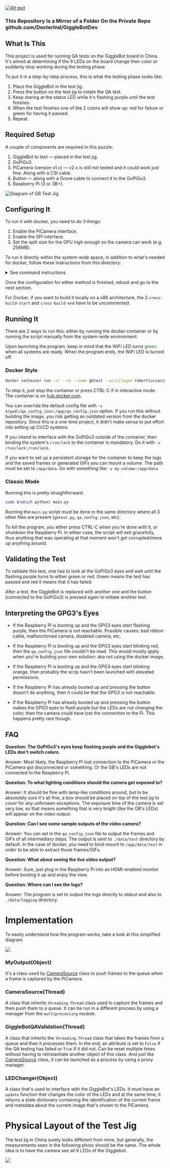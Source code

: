 [![Alt text](static/gb_jig.JPG)](https://www.youtube.com/watch?v=0oBJICabVl4)

### This Repository Is a Mirror of a Folder On the Private Repo github.com/DexterInd/GiggleBotDev

## What Is This

This project is used for running QA tests on the GiggleBot board in China.
It's aimed at determining if the 9 LEDs on the board change their color or 
suddenly stop working during the testing phase.

To put it in a step-by-step process, this is what the testing phase looks like:
1. Place the GiggleBot in the test jig.
1. Press the button on the test jig to initate the QA test.
1. Keep staring at the status LED while it's flashing purple until the test finishes.
1. When the test finishes one of the 2 colors will show up: red for failure or green for having it passed.
1. Repeat.

## Required Setup

A couple of components are required in this puzzle:
1. GiggleBot to test — placed in the test jig.
1. GoPiGo3.
1. PiCamera (version v1.x) — v2.x is still not tested and it could work just fine. Along with a CSI cable.
1. Button — along with a Grove cable to connect it to the GoPiGo3.
1. Raspberry Pi (3 or 3B+).

![Diagram of GB Test Jig](static/gb_test_bed.png)

## Configuring It

To run it with docker, you need to do 3 things:
1. Enable the PiCamera interface.
1. Enable the SPI interface.
1. Set the split size for the GPU high enough so the camera can work (e.g. 256MB).

To run it directly within the system-wide space, in addition to what's needed for docker, follow these instructions from this directory:
<details><summary>See command instructions</summary>
<p>

```bash
sudo apt-get update -qq && \
    sudo apt-get install libgtk2.0-dev libgtk-3-dev -y --no-install-recommends

sudo apt-get install python3 python3-dev python3-pip libraspberrypi-bin wiringpi -y --no-install-recommends \
    libjpeg-dev libtiff5-dev libjasper-dev libpng12-dev \
    libavcodec-dev libavformat-dev libswscale-dev libv4l-dev \
    libxvidcore-dev libx264-dev \
    libatlas-base-dev gfortran \
    openexr libilmbase12 libgstreamer1.0-dev libgstreamer-plugins-base1.0-dev libqtgui4 libqt4-test

sudo pip install virtualenv && virtualenv .venv -p python3 && source .venv/bin/activate
pip install pip --upgrade
pip install -r requirements.lock

git clone --depth=1 https://github.com/DexterInd/GoPiGo3
git clone --depth=1 https://github.com/DexterInd/RFR_Tools

cd GoPiGo3 && git reset --hard 5849047558aa1e573b49dc572adec44d9960084c && cd -
cd RFR_Tools && git reset --hard 2ec15465d8d69bffdea5314d5fd86812eaf68085 && cd -

pip install RFR_Tools/miscellaneous
pip install GoPiGo3/Software/Python
```

</p>
</details>

Once the configuration for either method is finished, reboot and go to the next section.

For Docker, if you want to build it locally on a x86 architecture, the 2 `cross-build-start` and `cross-build-end` have to be uncommented.

## Running It

There are 2 ways to run this: either by running the docker container or by running the script manually from the system-wide environment.

Upon launching the program, keep in mind that the WiFi LED turns <span style="color:green">green</span> when all systems are ready. When the program ends, the WiFi LED is turned off.

### Docker Style

```bash
docker container run -it --rm --name gbtest --privileged robertlucian/gbtest
```
To stop it, just stop the container or press CTRL-C if in interactive mode.
The container is on [hub.docker.com](https://hub.docker.com/r/robertlucian/gbtest/).

You can override the default config file with `-v $(pwd)/qa_config.json:/app/qa_config.json` option. 
If you run this without building the image, you risk getting an outdated version from the docker repository. Since this is a one-time project, it didn't make sense to put effort into setting up CI/CD systems.

If you intend to interface with the GoPiGo3 outside of the container, then binding the system's `/run/lock` to the container is mandatory. Do it with `-v /run/lock:/run/lock`.

If you want to set up a persistent storage for the container to keep the logs and the saved frames or generated GIFs you can mount a volume. The path must be set to `/app/data`. Go with something like `-v my-volume:/app/data`.

### Classic Mode

Running this is pretty straightforward.
```bash
sudo $(which python) main.py
```
Running the `main.py` script must be done in the same directory where all 3 other files are present (`gbtest.py`, `qa_config.json`, etc).

To kill the program, you either press CTRL-C when you're done with it, or shutdown the Raspberry Pi. In either case, the script will exit gracefully, thus anything that was operating at that moment won't get corrupted/mess up anything around.

## Validating the Test

To validate this test, one has to look at the GoPiGo3 eyes and wait until the flashing purple turns to either green or red. Green means the test has passed and red it means that it has failed.

After a test, the GiggleBot is replaced with another one and the button (connected to the GoPiGo3) is pressed again to initiate another test.


## Interpreting the GPG3's Eyes

* If the Raspberry Pi is booting up and the GPG3 eyes start flashing purple, then the PiCamera is not reachable. Possible causes: bad ribbon cable, malfunctioned camera, disabled camera, etc.

* If the Raspberry Pi is booting up and the GPG3 eyes start blinking red, then the `qa_config.json` file couldn't be read. This would mostly apply when you're building your own solution: aka not using the docker image.

* If the Raspberry Pi is booting up and the GPG3 eyes start blinking orange, then probably the scrip hasn't been launched with elevated permissions.

* If the Raspberry Pi has already booted up and pressing the button doesn't do anything, then it could be that the GPG3 is not reachable.

* If the Raspberry Pi has already booted up and pressing the button makes the GPG3 eyes to flash purple but the LEDs are not changing the color, then the camera could have lost the connection to the Pi. This happens pretty rare though.

## FAQ

**Question: The GoPiGo3's eyes keep flashing purple and the Gigglebot's LEDs don't switch colors.**

Answer: Most likely, the Raspberry Pi lost connection to the PiCamera or the PiCamera got disconnected or something. Or the GB's LEDs are not connected to the Raspberry Pi.

**Question: To what lighting conditions should the camera get exposed to?**

Answer: It should be fine with lamp-like conditions around, but to be absolutely sure it's all fine, a box should be placed on top of the test jig to cover for any unforseen exceptions. The exposure time of the camera is set very low, so that means something that is very bright (like the GB's LEDs) will appear on the video output.

**Question: Can I see some sample outputs of the video camera?**

Answer: You can set in the `qa_config.json` file to output the frames and GIFs of all intermediary steps. The output is sent to `./data/test` directory by default. In the case of docker, you need to bind-mount to `/app/data/test` in order to be able to extract those frames/GIFs. 

**Question: What about seeing the live video output?**

Answer: Sure, just plug in the Raspberry Pi into an HDMI-enabled monitor before booting it up and enjoy the view.

**Question: Where can I see the logs?**

Answer: The program is set to output the logs directly to stdout and also to `./data/logging` directory.

# Implementation

To easily understand how the program works, take a look at this simplified diagram.

![](static/gb_diagram.png)

### MyOutput(Object)

It's a class used by [CameraSource](#camerasourcethread) class to push frames to the queue when a frame is captured by the PiCamera.

### CameraSource(Thread)

A class that inherits `threading.Thread` class used to capture the frames and then push them to a queue. It can be run in a different process by using a manager from the `multiprocessing` module.

### GiggleBotQAValidation(Thread)

A class that inherits the `threading.Thread` class that takes the frames from a queue and then it processes them. In the end, an attribute is set to `False` if the QA testing has failed or `True` if it did not. Can be reset multiple times without having to reinstantiate another object of this class. And just like [CameraSource](#camerasourcethread) class, it can be launched as a process by using a proxy manager.

### LEDChanger(Object)

A class that's used to interface with the GiggleBot's LEDs. It must have an `update` function that changes the color of the LEDs and at the same time, it returns a state dictionary containing the identification of the current frame and metadata about the current image that's shown to the PiCamera.

# Physical Layout of the Test Jig

The test jig in China surely looks different from mine, but generally, the measurements seen in the following photo should be the same.
The whole idea is to have the camera see all 9 LEDs of the Gigglebot.

![](static/gb_measurements.jpg)

